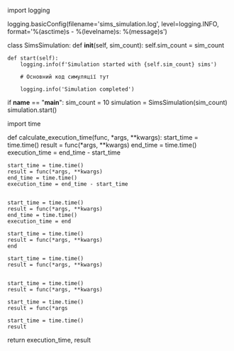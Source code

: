 import logging


logging.basicConfig(filename='sims_simulation.log', level=logging.INFO, format='%(asctime)s - %(levelname)s: %(message)s')


class SimsSimulation:
    def __init__(self, sim_count):
        self.sim_count = sim_count

    def start(self):
        logging.info(f'Simulation started with {self.sim_count} sims')

        # Основний код симуляції тут

        logging.info('Simulation completed')


if __name__ == "__main__":
    sim_count = 10
    simulation = SimsSimulation(sim_count)
    simulation.start()



import time

def calculate_execution_time(func, *args, **kwargs):
    start_time = time.time()
    result = func(*args, **kwargs)
    end_time = time.time()
    execution_time = end_time - start_time
    
    start_time = time.time()
    result = func(*args, **kwargs)
    end_time = time.time()
    execution_time = end_time - start_time
   

    start_time = time.time()
    result = func(*args, **kwargs)
    end_time = time.time()
    execution_time = end

    start_time = time.time()
    result = func(*args, **kwargs)
    end

    start_time = time.time()
    result = func(*args, **kwargs)
   

    start_time = time.time()
    result = func(*args, **kwargs)

    start_time = time.time()
    result = func(*args

    start_time = time.time()
    result
return execution_time, result
    

